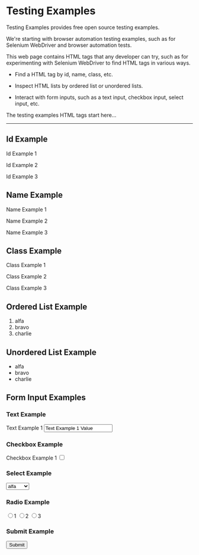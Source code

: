 # Testing Examples

Testing Examples provides free open source testing examples.

We're starting with browser automation testing examples, such as for Selenium WebDriver and browser automation tests.

This web page contains HTML tags that any developer can try, such as for experimenting with Selenium WebDriver to find HTML tags in various ways.

* Find a HTML tag by id, name, class, etc.

* Inspect HTML lists by ordered list or unordered lists.

* Interact with form inputs, such as a text input, checkbox input, select input, etc.

The testing examples HTML tags start here...

<hr>

<h2>Id Example</h2>

<p id="id-example-1">Id Example 1</p>
<p id="id-example-2">Id Example 2</p>
<p id="id-example-3">Id Example 3</p>

<h2>Name Example</h2>

<p name="name-example-1">Name Example 1</p>
<p name="name-example-2">Name Example 2</p>
<p name="name-example-3">Name Example 3</p>

<h2>Class Example</h2>

<p class="class-example-1">Class Example 1</p>
<p class="class-example-2">Class Example 2</p>
<p class="class-example-1">Class Example 3</p>

<h2>Ordered List Example</h2>

<ol id="ol-example-1">
 <li id="ol-example-1-li-1">alfa</li>
 <li id="ol-example-1-li-2">bravo</li>
 <li id="ol-example-1-li-3">charlie</li>
</ol>

<h2>Unordered List Example</h2>

<ul id="ul-example-1">
 <li id="ul-example-1-li-1">alfa</li>
 <li id="ul-example-1-li-2">bravo</li>
 <li id="ul-example-1-li-2">charlie</li>
</ul>

<h2>Form Input Examples</h2>

<form id="form-1">

  <h3>Text Example</h3>

  <label for="text-example-1-id">Text Example 1</label>
  <input type="text" id="text-example-1-id" name="text-example-1-name" value="Text Example 1 Value">

  <h3>Checkbox Example</h3>

  <label for="checkbox-example-1-id">Checkbox Example 1</label>
  <input type="checkbox" name="checkbox-example-1-id" value="1" />

  <h3>Select Example</h3>

  <select id="select-example-1-id" name="select-example-1-name">
    <option id="select-example-1-option-1-id" value="a">alfa</option>
    <option id="select-example-1-option-2-id" value="b">bravo</option>
    <option id="select-example-1-option-3-id" value="c">charlie</option>
  </select>

  <h3>Radio Example</h3>

  <input type="radio" id="radio-example-1-option-1-id" name="radio-example-1-name" value="1" />1
  <input type="radio" id="radio-example-1-option-2-id" name="radio-example-1-name" value="2" />2
  <input type="radio" id="radio-example-1-option-3-id" name="radio-example-1-name" value="3" />3

  <h3>Submit Example</h3>

  <input type="submit" value="Submit">

</form>

